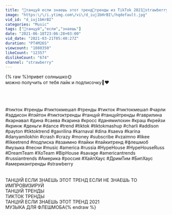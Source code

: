 ```yaml
---
title: "🍓танцуй если знаешь этот тренд🍓тренды из TikTok 2021🍓strawberry 🍓"
image: "https:\/\/i.ytimg.com\/vi\/d_iuj1bHrBI\/hqdefault.jpg"
vid_id: "d_iuj1bHrBI"
categories: "Music"
tags: ["🍓танцуй","если","знаешь"]
date: "2021-06-18T23:06:28+03:00"
vid_date: "2021-03-21T05:40:27Z"
duration: "PT4M26S"
viewcount: "1080350"
likeCount: "12357"
dislikeCount: "674"
channel: "strawberry"
---
```

{% raw %}привет солнышко🌞<br />можно получить от тебя лайк и подписочку🥺❤<br /><br /><br /><br /><br />#тикток #тренды #тиктокмешап #тренды #тикток #тиктокмешап #чарли #эддисон #пэйтон #тиктоктренды #танцуй #танцуйтренды #гаврилина #карнавал #дина #саева #карина #кросс #данямилохин #краш #крейзи #кринж #деньги #dance #trend #tiktok #tiktokmashup #charli #addison #payton #tiktoktrend #gavrilina #karnaval #dina #saeva #karina #danyamilokhin #crash #crazy #money #subscribe #vzaimno #likee #likeetrend #подписка #взаимно #лайки #лайкитренд #флешмоб #музыка #песни #music #america #russia #HypeHouse #HypeHouseRuss #DreamTeam #XoTeam #BipHouse #savage #americantrends #russiantrends #Америка #россия #ХайпХаус #ДримТим #БипХаус #американтренды #strawberry<br /><br /><br />ТАНЦУЙ ЕСЛИ ЗНАЕШЬ ЭТОТ ТРЕНД ЕСЛИ НЕ ЗНАЕШЬ ТО ИМПРОВИЗИРУЙ<br />ТАНЦУЙ ТРЕНДЫ<br />ТИКТОК ТРЕНДЫ<br />ТАНЦУЙ ЕСЛИ ЗНАЕШЬ ЭТОТ ТРЕНД 2021<br />МУЗЫКА ДЛЯ ФЛЕШМОБА{% endraw %}
